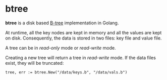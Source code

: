 btree
=====

**btree** is a disk based [B-tree](http://en.wikipedia.org/wiki/B-tree) implementation in Golang. 

At runtime, all the key nodes are kept in memory and all the values are kept on disk. 
Consequently, the data is stored in two files: key file and value file.

A tree can be in *read-only* mode or *read-write* mode. 

Creating a new tree will return a tree in *read-write* mode. If the data files exist, they will be truncated:

    tree, err := btree.New("/data/keys.b", "/data/vals.b")
    
